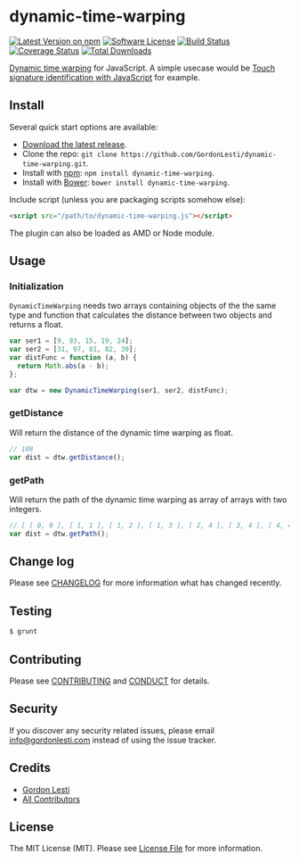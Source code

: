 # dynamic-time-warping

[![Latest Version on npm][ico-version]][link-npm]
[![Software License][ico-license]](LICENSE.md)
[![Build Status][ico-travis]][link-travis]
[![Coverage Status][ico-coverall]][link-coveralls]
[![Total Downloads][ico-downloads]][link-downloads]

[Dynamic time warping](https://en.wikipedia.org/wiki/Dynamic_time_warping) for JavaScript. A simple usecase would be
[Touch signature identification with JavaScript](https://gordonlesti.com/touch-signature-identification-with-javascript/)
for example.

## Install

Several quick start options are available:

- [Download the latest release](https://github.com/GordonLesti/dynamic-time-warping/releases/latest).
- Clone the repo: `git clone https://github.com/GordonLesti/dynamic-time-warping.git`.
- Install with [npm](https://www.npmjs.com/): `npm install dynamic-time-warping`.
- Install with [Bower](http://bower.io): `bower install dynamic-time-warping`.

Include script (unless you are packaging scripts somehow else):

```html
<script src="/path/to/dynamic-time-warping.js"></script>
```

The plugin can also be loaded as AMD or Node module.

## Usage

### Initialization

`DynamicTimeWarping` needs two arrays containing objects of the the same type and function that calculates the distance
between two objects and returns a float.

```javascript
var ser1 = [9, 93, 15, 19, 24];
var ser2 = [31, 97, 81, 82, 39];
var distFunc = function (a, b) {
  return Math.abs(a - b);
};

var dtw = new DynamicTimeWarping(ser1, ser2, distFunc);
```

### getDistance

Will return the distance of the dynamic time warping as float.

```javascript
// 108
var dist = dtw.getDistance();
```

### getPath

Will return the path of the dynamic time warping as array of arrays with two integers.

```javascript
// [ [ 0, 0 ], [ 1, 1 ], [ 1, 2 ], [ 1, 3 ], [ 2, 4 ], [ 3, 4 ], [ 4, 4 ] ]
var dist = dtw.getPath();
```

## Change log

Please see [CHANGELOG](CHANGELOG.md) for more information what has changed recently.

## Testing

```bash
$ grunt
```

## Contributing

Please see [CONTRIBUTING](CONTRIBUTING.md) and [CONDUCT](CONDUCT.md) for details.

## Security

If you discover any security related issues, please email info@gordonlesti.com instead of using the issue tracker.

## Credits

- [Gordon Lesti][link-author]
- [All Contributors][link-contributors]

## License

The MIT License (MIT). Please see [License File](LICENSE.md) for more information.

[ico-version]: https://img.shields.io/npm/v/dynamic-time-warping.svg?style=flat-square
[ico-license]: https://img.shields.io/github/license/GordonLesti/dynamic-time-warping.svg?style=flat-square
[ico-travis]: https://img.shields.io/travis/GordonLesti/dynamic-time-warping/master.svg?style=flat-square
[ico-coverall]: https://img.shields.io/coveralls/GordonLesti/dynamic-time-warping/master.svg?style=flat-square
[ico-downloads]: https://img.shields.io/npm/dt/dynamic-time-warping.svg?style=flat-square
[link-npm]: https://www.npmjs.com/package/dynamic-time-warping
[link-travis]: https://travis-ci.org/GordonLesti/dynamic-time-warping
[link-coveralls]: https://coveralls.io/r/GordonLesti/dynamic-time-warping
[link-downloads]: https://www.npmjs.com/package/dynamic-time-warping
[link-author]: https://gordonlesti.com/
[link-contributors]: ../../contributors
